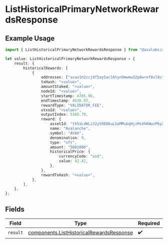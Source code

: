# ListHistoricalPrimaryNetworkRewardsResponse

## Example Usage

```typescript
import { ListHistoricalPrimaryNetworkRewardsResponse } from "@avalabs/avalanche-sdk/models/operations";

let value: ListHistoricalPrimaryNetworkRewardsResponse = {
    result: {
        historicalRewards: [
            {
                addresses: ["avax1h2ccj9f5ay5acl6tyn9mwmw32p8wref8vl8ctg"],
                txHash: "<value>",
                amountStaked: "<value>",
                nodeId: "<value>",
                startTimestamp: 4785.96,
                endTimestamp: 4536.97,
                rewardType: "VALIDATOR_FEE",
                utxoId: "<value>",
                outputIndex: 5365.79,
                reward: {
                    assetId: "th5aLdWLi32yS9ED6uLGoMMubqHjzMsXhKWwzP6yZTYQKYzof",
                    name: "Avalanche",
                    symbol: "AVAX",
                    denomination: 9,
                    type: "nft",
                    amount: "5001000",
                    historicalPrice: {
                        currencyCode: "usd",
                        value: 42.42,
                    },
                },
                rewardTxHash: "<value>",
            },
        ],
    },
};
```

## Fields

| Field                                                                                                | Type                                                                                                 | Required                                                                                             | Description                                                                                          |
| ---------------------------------------------------------------------------------------------------- | ---------------------------------------------------------------------------------------------------- | ---------------------------------------------------------------------------------------------------- | ---------------------------------------------------------------------------------------------------- |
| `result`                                                                                             | [components.ListHistoricalRewardsResponse](../../models/components/listhistoricalrewardsresponse.md) | :heavy_check_mark:                                                                                   | N/A                                                                                                  |